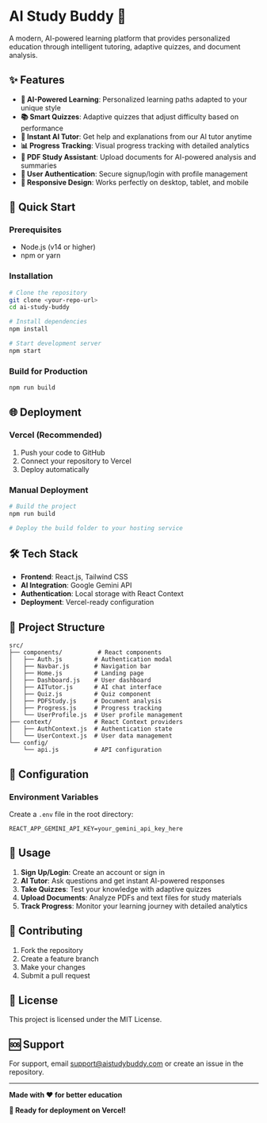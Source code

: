 # AI Study Buddy 🧠

A modern, AI-powered learning platform that provides personalized education through intelligent tutoring, adaptive quizzes, and document analysis.

## ✨ Features

- **🤖 AI-Powered Learning**: Personalized learning paths adapted to your unique style
- **📚 Smart Quizzes**: Adaptive quizzes that adjust difficulty based on performance
- **💬 Instant AI Tutor**: Get help and explanations from our AI tutor anytime
- **📊 Progress Tracking**: Visual progress tracking with detailed analytics
- **📄 PDF Study Assistant**: Upload documents for AI-powered analysis and summaries
- **🔐 User Authentication**: Secure signup/login with profile management
- **📱 Responsive Design**: Works perfectly on desktop, tablet, and mobile

## 🚀 Quick Start

### Prerequisites
- Node.js (v14 or higher)
- npm or yarn

### Installation
```bash
# Clone the repository
git clone <your-repo-url>
cd ai-study-buddy

# Install dependencies
npm install

# Start development server
npm start
```

### Build for Production
```bash
npm run build
```

## 🌐 Deployment

### Vercel (Recommended)
1. Push your code to GitHub
2. Connect your repository to Vercel
3. Deploy automatically

### Manual Deployment
```bash
# Build the project
npm run build

# Deploy the build folder to your hosting service
```

## 🛠️ Tech Stack

- **Frontend**: React.js, Tailwind CSS
- **AI Integration**: Google Gemini API
- **Authentication**: Local storage with React Context
- **Deployment**: Vercel-ready configuration

## 📁 Project Structure

```
src/
├── components/          # React components
│   ├── Auth.js         # Authentication modal
│   ├── Navbar.js       # Navigation bar
│   ├── Home.js         # Landing page
│   ├── Dashboard.js    # User dashboard
│   ├── AITutor.js      # AI chat interface
│   ├── Quiz.js         # Quiz component
│   ├── PDFStudy.js     # Document analysis
│   ├── Progress.js     # Progress tracking
│   └── UserProfile.js  # User profile management
├── context/            # React Context providers
│   ├── AuthContext.js  # Authentication state
│   └── UserContext.js  # User data management
└── config/
    └── api.js          # API configuration
```

## 🔧 Configuration

### Environment Variables
Create a `.env` file in the root directory:
```env
REACT_APP_GEMINI_API_KEY=your_gemini_api_key_here
```

## 🎯 Usage

1. **Sign Up/Login**: Create an account or sign in
2. **AI Tutor**: Ask questions and get instant AI-powered responses
3. **Take Quizzes**: Test your knowledge with adaptive quizzes
4. **Upload Documents**: Analyze PDFs and text files for study materials
5. **Track Progress**: Monitor your learning journey with detailed analytics

## 🤝 Contributing

1. Fork the repository
2. Create a feature branch
3. Make your changes
4. Submit a pull request

## 📄 License

This project is licensed under the MIT License.

## 🆘 Support

For support, email support@aistudybuddy.com or create an issue in the repository.

---

**Made with ❤️ for better education**

**🚀 Ready for deployment on Vercel!** 